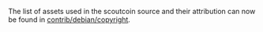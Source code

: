 The list of assets used in the scoutcoin source and their attribution can now be found in [contrib/debian/copyright](../contrib/debian/copyright).
